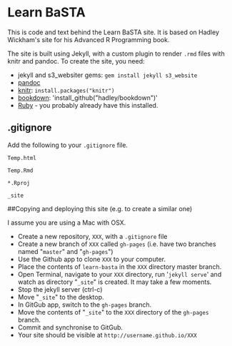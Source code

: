 # Learn BaSTA

This is code and text behind the Learn BaSTA site. It is based on Hadley Wickham's site for his Advanced R Programming book.

The site is built using Jekyll, with a custom plugin to render `.rmd` files with
knitr and pandoc. To create the site, you need:

* jekyll and s3_websiter gems: `gem install jekyll s3_website`
* [pandoc](http://johnmacfarlane.net/pandoc/)
* [knitr](http://yihui.name/knitr/): `install.packages("knitr")`
* [bookdown](https://github.com/hadley/bookdown): 'install_github("hadley/bookdown")'
* [Ruby](https://www.ruby-lang.org/en/) - you probably already have this installed.

## .gitignore

Add the following to your `.gitignore` file.

`Temp.html`

`Temp.Rmd`

`*.Rproj`

`_site`

##Copying and deploying this site (e.g. to create a similar one)

I assume you are using a Mac with OSX.

* Create a new repository, `XXX`, with a `.gitignore` file
* Create a new branch of `XXX` called `gh-pages` (i.e. have two branches named "`master`" and "`gh-pages`")
* Use the Github app to clone `XXX` to your computer.
* Place the contents of `learn-basta` in the `XXX` directory master branch.
* Open Terminal, navigate to your `XXX` directory, run '`jekyll serve`' and watch as directory "`_site`" is created. It may take a few moments.
* Stop the jekyll server (ctrl-c)
* Move "`_site`" to the desktop.
* In GitGub app, switch to the `gh-pages` branch.
* Move the contents of "`_site`" to the `XXX` directory of the `gh-pages` branch.
* Commit and synchronise to GitGub.
* Your site should be visible at `http://username.github.io/XXX`
